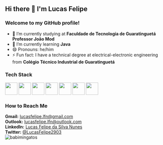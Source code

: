 ## Hi there 👋 I'm Lucas Felipe
### Welcome to my GitHub profile!
<!--
**LucasFelipeNunes/LucasFelipeNunes** is a ✨ _special_ ✨ repository because its `README.md` (this file) appears on your GitHub profile.

Here are some ideas to get you started:

- 🔭 I’m currently working on ...
- 🌱 I’m currently learning ...
- 👯 I’m looking to collaborate on ...
- 🤔 I’m looking for help with ...
- 💬 Ask me about ...
- 📫 How to reach me: ...
- 😄 Pronouns: ...
- ⚡ Fun fact: ...
-->
- :book: I’m currently studying at <strong>Faculdade de Tecnologia de Guaratinguetá Professor João Mod</strong>
- 🌱 I’m currently learning <strong>Java</strong>
- 😄 Pronouns: he/him
- ⚡ Fun fact: I have a technical degree at electrical-electronic engineering from <strong>Colégio Técnico Industrial de Guaratinguetá</strong>
### Tech Stack
<div>
<img src="https://cdn.jsdelivr.net/gh/devicons/devicon/icons/html5/html5-original.svg" width="40" height="40"/>
<img src="https://cdn.jsdelivr.net/gh/devicons/devicon/icons/css3/css3-original.svg" width="40" height="40"/>
<img src="https://cdn.jsdelivr.net/gh/devicons/devicon/icons/bootstrap/bootstrap-original.svg" width="40" height="40"/>
<img src="https://cdn.jsdelivr.net/gh/devicons/devicon/icons/javascript/javascript-original.svg" width="40" height="40"/>
<img src="https://cdn.jsdelivr.net/gh/devicons/devicon/icons/java/java-original.svg" width="40" height="40"/>
<img src="https://cdn.jsdelivr.net/gh/devicons/devicon/icons/csharp/csharp-original.svg" width="40" height="40"/>
<img src="https://cdn.jsdelivr.net/gh/devicons/devicon/icons/c/c-original.svg" width="40" height="40"/>
</div>
<h3>How to Reach Me</h3>
<div>
<strong>Gmail:</strong> <a href="mailto:lucasfelipe.lfn@gmail.com">lucasfelipe.lfn@gmail.com</a> <br>
<strong>Outlook:</strong> <a href="mailto:lucasfelipe.lfn@outlook.com">lucasfelipe.lfn@outlook.com</a> <br>
<strong>LinkedIn:</strong> <a href="https://www.linkedin.com/in/lucasfelipedasilvanunes">Lucas Felipe da Silva Nunes</a> <br>
<strong>Twitter:</strong> <a href="https://twitter.com/LucasFelipe2903?t=mYn7DYh7Wqjsw8fIQIkZ2g&s=09">@LucasFelipe2903</a>
</div>
<div>
<img align="left" src="https://github-readme-stats.vercel.app/api/top-langs?username=LucasFelipeNunes&show_icons=true&locale=en&layout=compact" alt="babimingatos" />
</div>
